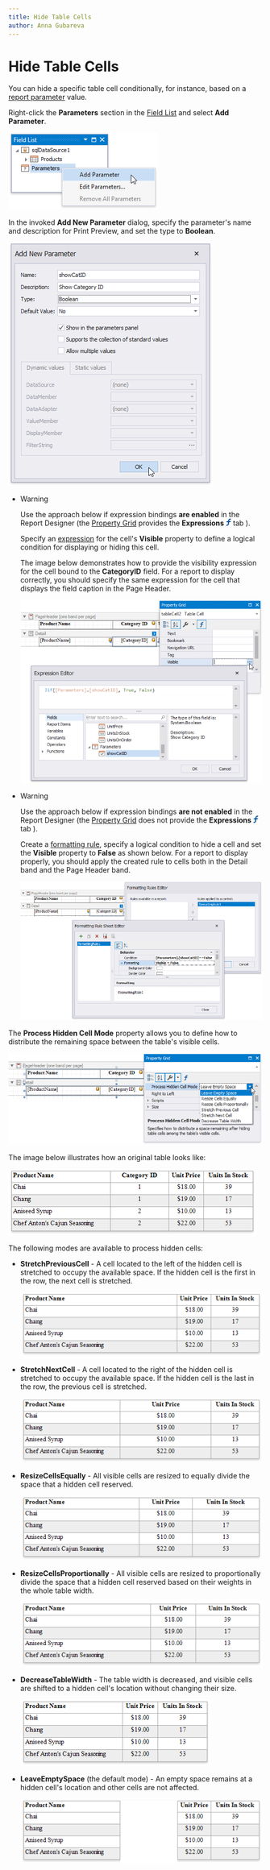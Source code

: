 ```yaml
---
title: Hide Table Cells
author: Anna Gubareva
---
```

# Hide Table Cells

You can hide a specific table cell conditionally, for instance, based on a [report parameter](../../shape-report-data/use-report-parameters.md) value.

Right-click the **Parameters** section in the [Field List](../../report-designer-tools/ui-panels/field-list.md) and select **Add Parameter**.

![](../../../../../images/eurd-win-create-parameter-to-hide-table-cells.png)

In the invoked **Add New Parameter** dialog, specify the parameter's name and description for Print Preview, and set the type to **Boolean**.

![](../../../../../images/eurd-win-parameter-settings-to-hide-table-cells.png)

* > [!Warning]
    > Use the approach below if expression bindings **are enabled** in the Report Designer (the [Property Grid](../../report-designer-tools/ui-panels/property-grid.md) provides the **Expressions** ![](../../../../../images/eurd-win-property-grid-expressions-icon.png) tab ).

    Specify an [expression](../../shape-report-data/shape-data-expression-bindings/conditionally-supress-controls.md) for the cell's **Visible** property to define a logical condition for displaying or hiding this cell.

    The image below demonstrates how to provide the visibility expression for the cell bound to the **CategoryID** field. For a report to display correctly, you should specify the same expression for the cell that displays the field caption in the Page Header.

    ![](../../../../../images/eurd-win-hide-table-cell-using-expression.png)

* > [!Warning]
    > Use the approach below if expression bindings **are not enabled** in the Report Designer (the [Property Grid](../../report-designer-tools/ui-panels/property-grid.md) does not provide the **Expressions** ![](../../../../../images/eurd-win-property-grid-expressions-icon.png) tab ).

    Create a [formatting rule](../../shape-report-data/shape-data-data-bindings/conditionally-supress-controls.md), specify a logical condition to hide a cell and set the **Visible** property to **False** as shown below. For a report to display properly, you should apply the created rule to cells both in the Detail band and the Page Header band.

    ![](../../../../../images/eurd-win-hide-table-cell-using-formatting-rule.png)

The **Process Hidden Cell Mode** property allows you to define how to distribute the remaining space between the table's visible cells.

![](../../../../../images/eurd-win-table-process-hidden-cell-mode.png)

The image below illustrates how an original table looks like:

![](../../../../../images/eurd-win-table-hidden-cell-mode-initial-layout.png)

The following modes are available to process hidden cells:

* **StretchPreviousCell** - A cell located to the left of the hidden cell is stretched to occupy the available space. If the hidden cell is the first in the row, the next cell is stretched.

    ![](../../../../../images/eurd-win-table-hidden-cell-mode-stretch-previous-cell.png)

* **StretchNextCell** - A cell located to the right of the hidden cell is stretched to occupy the available space. If the hidden cell is the last in the row, the previous cell is stretched.

    ![](../../../../../images/eurd-win-table-hidden-cell-mode-stretch-next-cell.png)

* **ResizeCellsEqually** - All visible cells are resized to equally divide the space that a hidden cell reserved.

    ![](../../../../../images/eurd-win-table-hidden-cell-mode-resize-cells-equally.png)

* **ResizeCellsProportionally** - All visible cells are resized to proportionally divide the space that a hidden cell reserved based on their weights in the whole table width.

    ![](../../../../../images/eurd-win-table-hidden-cell-mode-resize-cells-proportionally.png)

* **DecreaseTableWidth** - The table width is decreased, and visible cells are shifted to a hidden cell's location without changing their size.

    ![](../../../../../images/eurd-win-table-hidden-cell-mode-descrease-table-width.png)

* **LeaveEmptySpace** (the default mode) - An empty space remains at a hidden cell's location and other cells are not affected.

    ![](../../../../../images/eurd-win-table-hidden-cell-mode-leave-empty-space.png)

